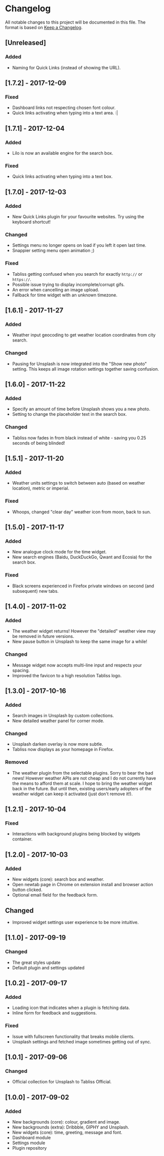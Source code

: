 # Changelog

All notable changes to this project will be documented in this file.
The format is based on [Keep a Changelog](http://keepachangelog.com/en/1.0.0/).

## [Unreleased]
### Added
- Naming for Quick Links (instead of showing the URL).

## [1.7.2] - 2017-12-09
### Fixed
- Dashboard links not respecting chosen font colour.
- Quick links activating when typing into a text area. :|

## [1.7.1] - 2017-12-04
### Added
- Lilo is now an available engine for the search box.

### Fixed
- Quick links activating when typing into a text box.

## [1.7.0] - 2017-12-03
### Added
- New Quick Links plugin for your favourite websites. Try using the keyboard shortcut!

### Changed
- Settings menu no longer opens on load if you left it open last time.
- Snappier setting menu open animation ;)

### Fixed
- Tabliss getting confused when you search for exactly `http://` or `https://`.
- Possible issue trying to display incomplete/corrupt gifs.
- An error when cancelling an image upload.
- Fallback for time widget with an unknown timezone.

## [1.6.1] - 2017-11-27
### Added
- Weather input geocoding to get weather location coordinates from city search.

### Changed
- Pausing for Unsplash is now integrated into the "Show new photo" setting. This keeps all image rotation settings together saving confusion.

## [1.6.0] - 2017-11-22
### Added
- Specify an amount of time before Unsplash shows you a new photo.
- Setting to change the placeholder text in the search box.

### Changed
- Tabliss now fades in from black instead of white - saving you 0.25 seconds of being blinded!

## [1.5.1] - 2017-11-20
### Added
- Weather units settings to switch between auto (based on weather location), metric or imperial.

### Fixed
- Whoops, changed "clear day" weather icon from moon, back to sun.

## [1.5.0] - 2017-11-17
### Added
- New analogue clock mode for the time widget.
- New search engines (Baidu, DuckDuckGo, Qwant and Ecosia) for the search box.

### Fixed
- Black screens experienced in Firefox private windows on second (and subsequent) new tabs.

## [1.4.0] - 2017-11-02
### Added
- The weather widget returns! However the "detailed" weather view may be removed in future versions.
- New pause button in Unsplash to keep the same image for a while!

### Changed
- Message widget now accepts multi-line input and respects your spacing.
- Improved the favicon to a high resolution Tabliss logo.

## [1.3.0] - 2017-10-16
### Added
- Search images in Unsplash by custom collections.
- New detailed weather panel for corner mode.

### Changed
- Unsplash darken overlay is now more subtle.
- Tabliss now displays as your homepage in Firefox.

### Removed
- The weather plugin from the selectable plugins. Sorry to bear the bad news!
  However weather APIs are not cheap and I do not currently have the means to afford them at scale.
  I hope to bring the weather widget back in the future. But until then,
  existing users/early adopters of the weather widget can keep it activated (just don't remove it!).

## [1.2.1] - 2017-10-04
### Fixed
- Interactions with background plugins being blocked by widgets container.

## [1.2.0] - 2017-10-03
### Added
- New widgets (core): search box and weather.
- Open newtab page in Chrome on extension install and browser action button clicked.
- Optional email field for the feedback form.

## Changed
- Improved widget settings user experience to be more intuitive.

## [1.1.0] - 2017-09-19
### Changed
- The great styles update
- Default plugin and settings updated

## [1.0.2] - 2017-09-17
### Added
- Loading icon that indicates when a plugin is fetching data.
- Inline form for feedback and suggestions.

### Fixed
- Issue with fullscreen functionality that breaks mobile clients.
- Unsplash settings and fetched image sometimes getting out of sync.

## [1.0.1] - 2017-09-06
### Changed
- Official collection for Unsplash to Tabliss Official.

## [1.0.0] - 2017-09-02
### Added
- New backgrounds (core): colour, gradient and image.
- New backgrounds (extra): Dribbble, GIPHY and Unsplash.
- New widgets (core): time, greeting, message and font.
- Dashboard module
- Settings module
- Plugin repository
